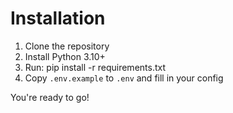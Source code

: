 # Installation

1. Clone the repository
2. Install Python 3.10+
3. Run:
   pip install -r requirements.txt
4. Copy `.env.example` to `.env` and fill in your config

You're ready to go!